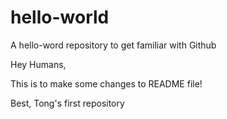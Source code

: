 # hello-world
A hello-word repository to get familiar with Github

Hey Humans,

This is to make some changes to README file!

Best,
Tong's first repository
